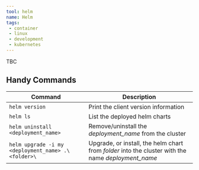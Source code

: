 ```yaml
---
tool: helm
name: Helm
tags:
 - container
 - linux
 - development
 - kubernetes
---
```


TBC
<!--more-->

## Handy Commands

| Command | Description |
| --- | --- |
| `helm version` | Print the client version information |
| `helm ls` | List the deployed helm charts |
| `helm uninstall <deployment_name>` | Remove/uninstall the *deployment_name* from the cluster |
| `helm upgrade -i my <deployment_name> .\<folder>\` | Upgrade, or install, the helm chart from *folder* into the cluster with the name *deployment_name* |
